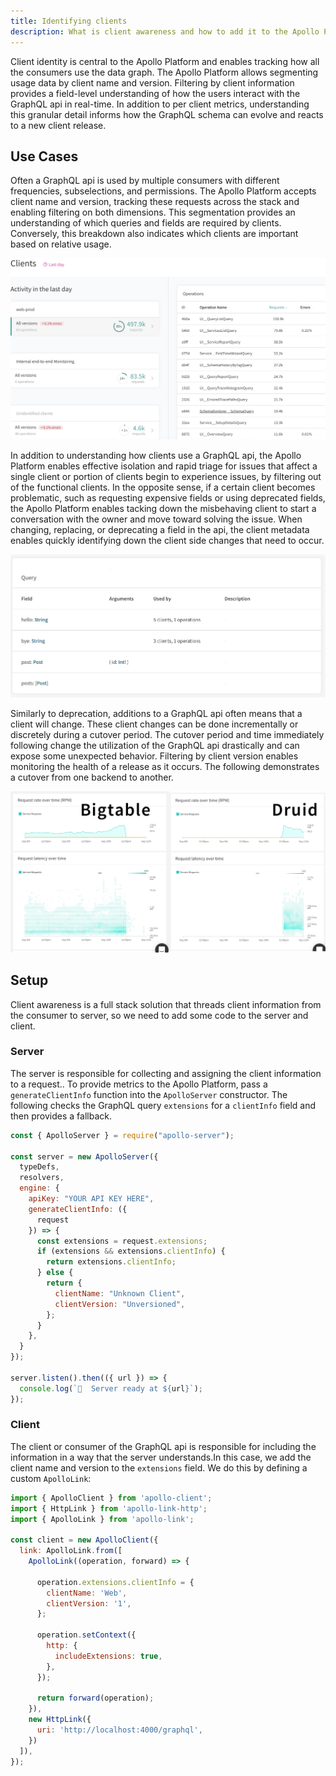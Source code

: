 ```yaml
---
title: Identifying clients
description: What is client awareness and how to add it to the Apollo Platform
---
```


Client identity is central to the Apollo Platform and enables tracking how all
the consumers use the data graph. The Apollo Platform allows segmenting usage
data by client name and version. Filtering by client information provides a
field-level understanding of how the users interact with the GraphQL api in
real-time. In addition to per client metrics, understanding this granular
detail informs how the GraphQL schema can evolve and reacts to a new client
release.

## Use Cases

Often a GraphQL api is used by multiple consumers with different frequencies,
subselections, and permissions. The Apollo Platform accepts client name and
version, tracking these requests across the stack and enabling filtering on
both dimensions. This segmentation provides an understanding of which queries
and fields are required by clients. Conversely, this breakdown also indicates
which clients are important based on relative usage.

![client overview](../img/client-awareness/overview.png)

In addition to understanding how clients use a GraphQL api, the Apollo Platform
enables effective isolation and rapid triage for issues that affect a single
client or portion of clients begin to experience issues, by filtering out of
the functional clients. In the opposite sense, if a certain client becomes
problematic, such as requesting expensive fields or using deprecated fields,
the Apollo Platform enables tacking down the misbehaving client to start a
conversation with the owner and move toward solving the issue. When changing,
replacing, or deprecating a field in the api, the client metadata enables
quickly identifying down the client side changes that need to occur.

![client field](../img/client-awareness/field-usage.png)

Similarly to deprecation, additions to a GraphQL api often means that a client will change. These client changes can be done incrementally or discretely during a cutover period. The cutover period and time immediately following change the utilization of the GraphQL api drastically and can expose some unexpected behavior. Filtering by client version enables monitoring the health of a release as it occurs. The following demonstrates a cutover from one backend to another.

![druid cutover](../img/client-awareness/cutover.png)

## Setup

Client awareness is a full stack solution that threads client information from
the consumer to server, so we need to add some code to the server and client.

### Server

The server is responsible for collecting and assigning the client information
to a request.. To provide metrics to the Apollo Platform, pass a
`generateClientInfo` function into the `ApolloServer` constructor. The
following checks the GraphQL query `extensions` for a `clientInfo` field and
then provides a fallback.

```js line=8-20
const { ApolloServer } = require("apollo-server");

const server = new ApolloServer({
  typeDefs,
  resolvers,
  engine: {
    apiKey: "YOUR API KEY HERE",
    generateClientInfo: ({
      request
    }) => {
      const extensions = request.extensions;
      if (extensions && extensions.clientInfo) {
        return extensions.clientInfo;
      } else {
        return {
          clientName: "Unknown Client",
          clientVersion: "Unversioned",
        };
      }
    },
  }
});

server.listen().then(({ url }) => {
  console.log(`🚀  Server ready at ${url}`);
});
```

### Client

The client or consumer of the GraphQL api is responsible for including the
information in a way that the server understands.In this case, we add the
client name and version to the `extensions` field. We do this by defining a
custom `ApolloLink`:

```js line=9-12
import { ApolloClient } from 'apollo-client';
import { HttpLink } from 'apollo-link-http';
import { ApolloLink } from 'apollo-link';

const client = new ApolloClient({
  link: ApolloLink.from([
    ApolloLink((operation, forward) => {

      operation.extensions.clientInfo = {
        clientName: 'Web',
        clientVersion: '1',
      };

      operation.setContext({
        http: {
          includeExtensions: true,
        },
      });

      return forward(operation);
    }),
    new HttpLink({
      uri: 'http://localhost:4000/graphql',
    })
  ]),
});
```
